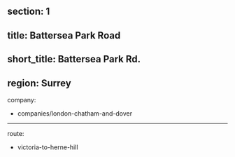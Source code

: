 section: 1
----
title: Battersea Park Road
----
short_title: Battersea Park Rd.
----
region: Surrey
----
company:
- companies/london-chatham-and-dover
----
route:
- victoria-to-herne-hill
